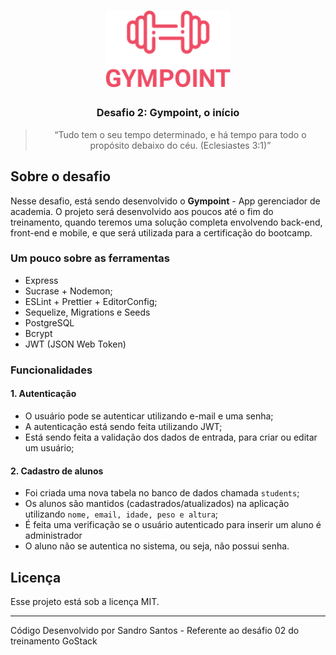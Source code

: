 <h1 align="center">
  <img alt="Gympoint" title="Gympoint" src=".github/logo.png" width="200px" />
</h1>

<h3 align="center">
  Desafio 2: Gympoint, o início
</h3>

<blockquote align="center">“Tudo tem o seu tempo determinado, e há tempo para todo o propósito debaixo do céu. (Eclesiastes 3:1)”</blockquote>

## Sobre o desafio

Nesse desafio, está sendo desenvolvido o **Gympoint** - App gerenciador de academia.
O projeto será desenvolvido aos poucos até o fim do treinamento, quando teremos uma solução completa envolvendo back-end, front-end e mobile, e que será utilizada para a certificação do bootcamp.

### Um pouco sobre as ferramentas

- Express
- Sucrase + Nodemon;
- ESLint + Prettier + EditorConfig;
- Sequelize, Migrations e Seeds
- PostgreSQL
- Bcrypt
- JWT (JSON Web Token)

### Funcionalidades

#### 1. Autenticação

- O usuário pode se autenticar utilizando e-mail e uma senha;
- A autenticação está sendo feita utilizando JWT;
- Está sendo feita a validação dos dados de entrada, para criar ou editar um usuário;

#### 2. Cadastro de alunos

- Foi criada uma nova tabela no banco de dados chamada `students`;
- Os alunos são mantidos (cadastrados/atualizados) na aplicação utilizando `nome, email, idade, peso e altura`;
- É feita uma verificação se o usuário autenticado para inserir um aluno é administrador
- O aluno não se autentica no sistema, ou seja, não possui senha.


## Licença

Esse projeto está sob a licença MIT. 

---
Código Desenvolvido por Sandro Santos - Referente ao desáfio 02 do treinamento GoStack

